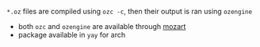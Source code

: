 `*.oz` files are compiled using `ozc -c`, then their output is ran using `ozengine`
- both `ozc` and `ozengine` are available through [mozart](https://github.com/mozart/mozart2)
- package available in `yay` for arch
